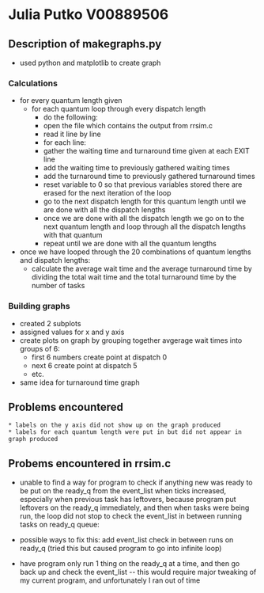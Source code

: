 # Julia Putko V00889506
## Description of makegraphs.py
* used python and matplotlib to create graph
### Calculations
* for every quantum length given 
    * for each quantum loop through every dispatch length 
        * do the following:
        * open the file which contains the output from rrsim.c 
        * read it line by line 
        * for each line:
        * gather the waiting time and turnaround time given at each EXIT line 
        * add the waiting time to previously gathered waiting times 
        * add the turnaround time to previously gathered turnaround times 
        * reset variable to 0 so that previous variables stored there are erased 
        for the next iteration of the loop
        * go to the next dispatch length for this quantum length until we are done with all the dispatch lengths 
        * once we are done with all the dispatch length we go on to the next quantum length and loop through all 
        the dispatch lengths with that quantum 
        * repeat until we are done with all the quantum lengths 
* once we have looped through the 20 combinations of quantum lengths and dispatch lengths:
    * calculate the average wait time and the average turnaround time by dividing the total 
    wait time and the total turnaround time by the number of tasks 
### Building graphs 
* created 2 subplots 
* assigned values for x and y axis 
* create plots on graph by grouping together avgerage wait times into groups of 6:
    * first 6 numbers create point at dispatch 0 
    * next 6 create point at dispatch 5
    * etc. 
* same idea for turnaround time graph 

## Problems encountered
    * labels on the y axis did not show up on the graph produced
    * labels for each quantum length were put in but did not appear in graph produced
## Probems encountered in rrsim.c
* unable to find a way for program to check if anything new was ready to be put on the 
ready_q from the event_list when ticks increased, especially when previous task has leftovers, because program put leftovers on the ready_q immediately, and then when tasks were being run, the loop did not stop to check the event_list in between running tasks on ready_q queue:

* possible ways to fix this: add event_list check in between runs on ready_q (tried this but caused program to go into infinite loop) 
* have program only run 1 thing on the ready_q at a time, and then go back up and check the event_list -- this would require major tweaking of my current program, and unfortunately I ran out of time  
